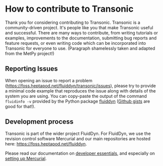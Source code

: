# How to contribute to Transonic

Thank you for considering contributing to Transonic. Transonic is a
community-driven project. It's people like you that make Transonic useful and
successful. There are many ways to contribute, from writing tutorials or
examples, improvements to the documentation, submitting bug reports and feature
requests, or even writing code which can be incorporated into Transonic for
everyone to use. (Paragraph shamelessly taken and adapted from the MetPy
project!)

## Reporting Issues

When opening an issue to report a problem
(<https://foss.heptapod.net/fluiddyn/transonic/issues>), please try to provide
a minimal code example that reproduces the issue along with details of the
system you are using. You can copy-paste the output of the command `fluidinfo
-v` provided by the Python package
[fluiddyn](https://pypi.org/project/fluiddyn/) ([Github
gists](https://gist.github.com/) are good for that!).

## Development process

Transonic is part of the wider project FluidDyn. For FluidDyn, we use the
revision control software Mercurial and our main repositories are hosted here:
<https://foss.heptapod.net/fluiddyn>.

Please read our documentation on [developer
essentials](https://fluiddyn.readthedocs.io/en/latest/advice_developers.html),
and especially on [setting up
Mercurial](https://fluiddyn.readthedocs.io/en/latest/mercurial_heptapod.html).
